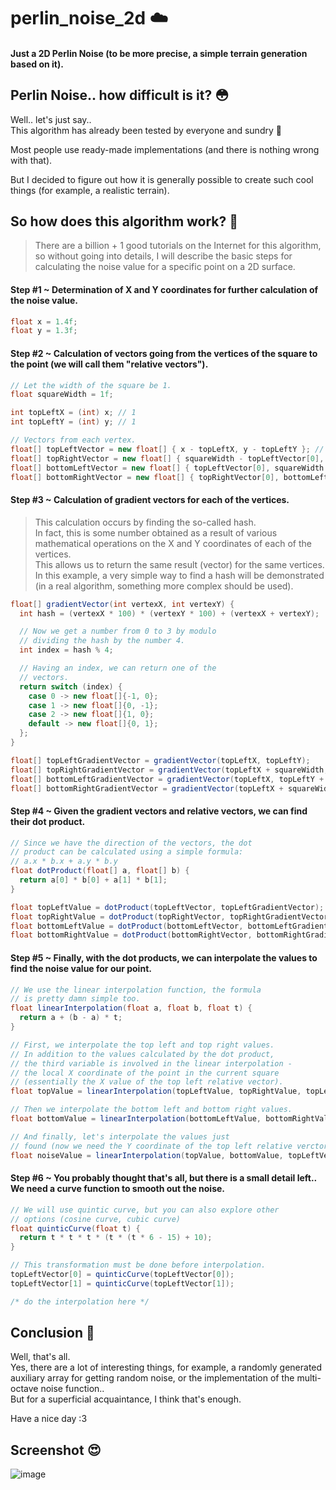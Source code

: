 # perlin_noise_2d :cloud:
#### Just a 2D Perlin Noise (to be more precise, a simple terrain generation based on it).
## Perlin Noise.. how difficult is it? :flushed:
Well.. let's just say..  
This algorithm has already been tested by everyone and sundry :hatched_chick:  

Most people use ready-made implementations (and there is nothing wrong with that).  

But I decided to figure out how it is generally possible to create such cool things (for example, a realistic terrain).

## So how does this algorithm work? :baby:
> There are a billion + 1 good tutorials on the Internet for this algorithm, so without going into details, I will describe the basic steps for calculating the noise value for a specific point on a 2D surface.
#### Step #1 ~ Determination of X and Y coordinates for further calculation of the noise value.
```java
float x = 1.4f;
float y = 1.3f;
```
#### Step #2 ~ Calculation of vectors going from the vertices of the square to the point (we will call them "relative vectors").
```java
// Let the width of the square be 1.
float squareWidth = 1f;

int topLeftX = (int) x; // 1
int topLeftY = (int) y; // 1

// Vectors from each vertex.
float[] topLeftVector = new float[] { x - topLeftX, y - topLeftY }; // 0.4, 0.3
float[] topRightVector = new float[] { squareWidth - topLeftVector[0], topLeftVector[1] }; // 0.6, 0.3
float[] bottomLeftVector = new float[] { topLeftVector[0], squareWidth - topLeftVector[1] }; // 0.4, 0.7
float[] bottomRightVector = new float[] { topRightVector[0], bottomLeftVector[1] }; // 0.6, 0.7
```
#### Step #3 ~ Calculation of gradient vectors for each of the vertices.
> This calculation occurs by finding the so-called hash.  
> In fact, this is some number obtained as a result of various mathematical operations on the X and Y coordinates of each of the vertices.  
> This allows us to return the same result (vector) for the same vertices.  
> In this example, a very simple way to find a hash will be demonstrated (in a real algorithm, something more complex should be used).
```java
float[] gradientVector(int vertexX, int vertexY) {
  int hash = (vertexX * 100) * (vertexY * 100) + (vertexX + vertexY);

  // Now we get a number from 0 to 3 by modulo
  // dividing the hash by the number 4.
  int index = hash % 4;

  // Having an index, we can return one of the
  // vectors.
  return switch (index) {
    case 0 -> new float[]{-1, 0};
    case 1 -> new float[]{0, -1};
    case 2 -> new float[]{1, 0};
    default -> new float[]{0, 1};
  };
}

float[] topLeftGradientVector = gradientVector(topLeftX, topLeftY);
float[] topRightGradientVector = gradientVector(topLeftX + squareWidth, topLeftY);
float[] bottomLeftGradientVector = gradientVector(topLeftX, topLeftY + squareWidth);
float[] bottomRightGradientVector = gradientVector(topLeftX + squareWidth, topLeftY + squareWidth);
```
#### Step #4 ~ Given the gradient vectors and relative vectors, we can find their dot product.
```java
// Since we have the direction of the vectors, the dot
// product can be calculated using a simple formula:
// a.x * b.x + a.y * b.y
float dotProduct(float[] a, float[] b) {
  return a[0] * b[0] + a[1] * b[1];
}

float topLeftValue = dotProduct(topLeftVector, topLeftGradientVector);
float topRightValue = dotProduct(topRightVector, topRightGradientVector);
float bottomLeftValue = dotProduct(bottomLeftVector, bottomLeftGradientVector);
float bottomRightValue = dotProduct(bottomRightVector, bottomRightGradientVector);
```
#### Step #5 ~ Finally, with the dot products, we can interpolate the values to find the noise value for our point.
```java
// We use the linear interpolation function, the formula
// is pretty damn simple too.
float linearInterpolation(float a, float b, float t) {
  return a + (b - a) * t;
}

// First, we interpolate the top left and top right values.
// In addition to the values calculated by the dot product,
// the third variable is involved in the linear interpolation -
// the local X coordinate of the point in the current square
// (essentially the X value of the top left relative vector).
float topValue = linearInterpolation(topLeftValue, topRightValue, topLeftVector[0]);

// Then we interpolate the bottom left and bottom right values.
float bottomValue = linearInterpolation(bottomLeftValue, bottomRightValue, topLeftVector[0]);

// And finally, let's interpolate the values just
// found (now we need the Y coordinate of the top left relative verctor).
float noiseValue = linearInterpolation(topValue, bottomValue, topLeftVector[1]);
```
#### Step #6 ~ You probably thought that's all, but there is a small detail left.. We need a curve function to smooth out the noise.
```java
// We will use quintic curve, but you can also explore other
// options (cosine curve, cubic curve)
float quinticCurve(float t) {
  return t * t * t * (t * (t * 6 - 15) + 10);
}

// This transformation must be done before interpolation.
topLeftVector[0] = quinticCurve(topLeftVector[0]);
topLeftVector[1] = quinticCurve(topLeftVector[1]);

/* do the interpolation here */
```
## Conclusion :beers:

Well, that's all.    
Yes, there are a lot of interesting things, for example, a randomly generated auxiliary array for getting random noise, or the implementation of the multi-octave noise function..  
But for a superficial acquaintance, I think that's enough.  

Have a nice day :3

## Screenshot :heart_eyes:
![image](https://user-images.githubusercontent.com/56264511/165273711-0b8c3da8-cb06-43e9-ac1f-26a106c308a3.png)
